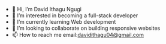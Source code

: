 - 👋 Hi, I’m David Ithagu Ngugi
- 👀 I’m interested in becoming a full-stack developer
- 🌱 I’m currently learning Web development
- 💞️ I’m looking to collaborate on building responsive websites
- 📫 How to reach me email:davidithagu04@gmail.com
 

<!---
davidkamugu/davidkamugu is a ✨ special ✨ repository because its `README.md` (this file) appears on your GitHub profile.
You can click the Preview link to take a look at your changes.
--->
